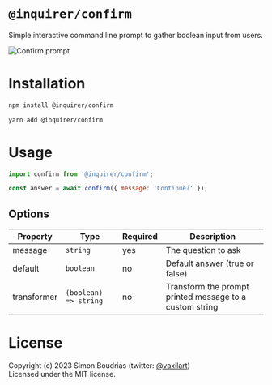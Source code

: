 # `@inquirer/confirm`

Simple interactive command line prompt to gather boolean input from users.

![Confirm prompt](https://cdn.rawgit.com/SBoudrias/Inquirer.js/28ae8337ba51d93e359ef4f7ee24e79b69898962/assets/screenshots/confirm.svg)

# Installation

```sh
npm install @inquirer/confirm

yarn add @inquirer/confirm
```

# Usage

```js
import confirm from '@inquirer/confirm';

const answer = await confirm({ message: 'Continue?' });
```

## Options

| Property    | Type                  | Required | Description                                             |
| ----------- | --------------------- | -------- | ------------------------------------------------------- |
| message     | `string`              | yes      | The question to ask                                     |
| default     | `boolean`             | no       | Default answer (true or false)                          |
| transformer | `(boolean) => string` | no       | Transform the prompt printed message to a custom string |

# License

Copyright (c) 2023 Simon Boudrias (twitter: [@vaxilart](https://twitter.com/Vaxilart))<br/>
Licensed under the MIT license.
